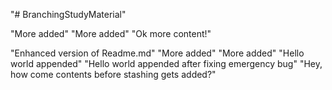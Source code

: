 "# BranchingStudyMaterial" 

"More added" 
"More added" 
"Ok more content!" 

"Enhanced version of Readme.md" 
"More added" 
"More added" 
"Hello world appended" 
"Hello world appended after fixing emergency bug" 
"Hey, how come contents before stashing gets added?" 

